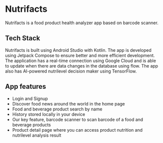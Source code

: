 # Nutrifacts
Nutrifacts is a food product health analyzer app based on barcode scanner.

## Tech Stack
Nutrifacts is built using Android Studio with Kotlin. The app is developed using Jetpack Compose to ensure better and more efficient development. The application has a real-time connection using Google Cloud and is able to update when there are data changes in the database using flow. The app also has AI-powered nutrilevel decision maker using TensorFlow. 

## App features
- Login and Signup
- Discover food news around the world in the home page
- Food and beverage product search by name
- History stored locally in your device
- Our key feature, barcode scanner to scan barcode of a food and beverage products
- Product detail page where you can access product nutrition and nutrilevel analysis result
